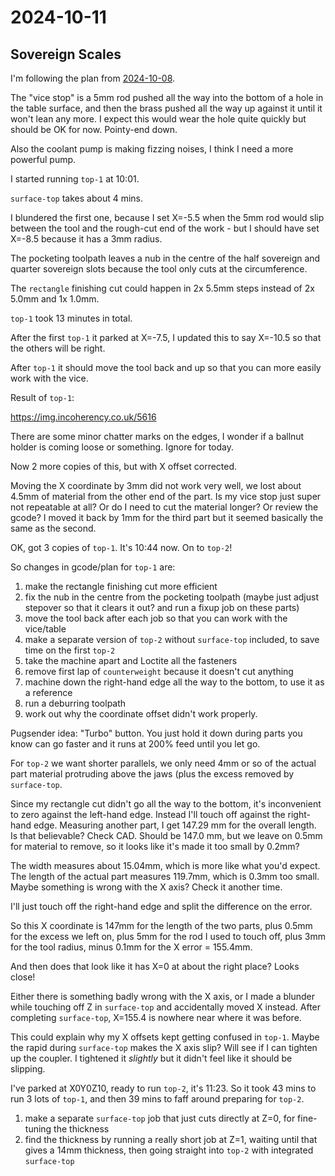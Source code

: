 # 2024-10-11

## Sovereign Scales

I'm following the plan from [2024-10-08](20241008.md).

The "vice stop" is a 5mm rod pushed all the way into the bottom of a hole
in the table surface, and then the brass pushed all the way up against it until
it won't lean any more. I expect this would wear the hole quite quickly but should
be OK for now. Pointy-end down.

Also the coolant pump is making fizzing noises, I think I need a more powerful pump.

I started running `top-1` at 10:01.

`surface-top` takes about 4 mins.

I blundered the first one, because I set X=-5.5 when the 5mm rod would slip between the tool
and the rough-cut end of the work - but I should have set X=-8.5 because it has a 3mm radius.

The pocketing toolpath leaves a nub in the centre of the half sovereign and quarter sovereign slots because the tool only
cuts at the circumference.

The `rectangle` finishing cut could happen in 2x 5.5mm steps instead of 2x 5.0mm and 1x 1.0mm.

`top-1` took 13 minutes in total.

After the first `top-1` it parked at X=-7.5, I updated this to say X=-10.5 so that the others will
be right.

After `top-1` it should move the tool back and up so that you can more easily work with the vice.

Result of `top-1`:

https://img.incoherency.co.uk/5616

There are some minor chatter marks on the edges, I wonder if a ballnut holder is coming loose or something. Ignore for today.

Now 2 more copies of this, but with X offset corrected.

Moving the X coordinate by 3mm did not work very well, we lost about 4.5mm of material from the other end of
the part. Is my vice stop just super not repeatable at all? Or do I need to cut the material longer? Or review
the gcode? I moved it back by 1mm for the third part but it seemed basically the same as the second.

OK, got 3 copies of `top-1`. It's 10:44 now. On to `top-2`!

So changes in gcode/plan for `top-1` are:

1. make the rectangle finishing cut more efficient
2. fix the nub in the centre from the pocketing toolpath (maybe just adjust stepover so that it clears it out? and run a fixup job on these parts)
3. move the tool back after each job so that you can work with the vice/table
4. make a separate version of `top-2` without `surface-top` included, to save time on the first `top-2`
5. take the machine apart and Loctite all the fasteners
6. remove first lap of `counterweight` because it doesn't cut anything
7. machine down the right-hand edge all the way to the bottom, to use it as a reference
8. run a deburring toolpath
9. work out why the coordinate offset didn't work properly.

Pugsender idea: "Turbo" button. You just hold it down during parts you know can go faster and it runs at 200% feed until you let go.

For `top-2` we want shorter parallels, we only need 4mm or so of the actual part material protruding above the jaws (plus the excess
removed by `surface-top`.

Since my rectangle cut didn't go all the way to the bottom, it's inconvenient to zero against the left-hand edge. Instead I'll
touch off against the right-hand edge. Measuring another part, I get 147.29 mm for the overall length. Is that believable? Check CAD.
Should be 147.0 mm, but we leave on 0.5mm for material to remove, so it looks like it's made it too small by 0.2mm?

The width measures about 15.04mm, which is more like what you'd expect.
The length of the actual part measures 119.7mm, which is 0.3mm too small. Maybe something is wrong with the X axis? Check it another time.

I'll just touch off the right-hand edge and split the difference on the error.

So this X coordinate is 147mm for the length of the two parts, plus 0.5mm for the excess we left on, plus 5mm for the rod I used to
touch off, plus 3mm for the tool radius, minus 0.1mm for the X error = 155.4mm.

And then does that look like it has X=0 at about the right place? Looks close!

Either there is something badly wrong with the X axis, or I made a blunder while touching off Z in `surface-top` and accidentally
moved X instead. After completing `surface-top`, X=155.4 is nowhere near where it was before.

This could explain why my X offsets kept getting confused in `top-1`. Maybe the rapid during `surface-top` makes the X axis slip? Will
see if I can tighten up the coupler. I tightened it *slightly* but it didn't feel like it should be slipping.

I've parked at X0Y0Z10, ready to run `top-2`, it's 11:23. So it took 43 mins to run 3 lots of `top-1`, and then 39 mins to faff
around preparing for `top-2`.

1. make a separate `surface-top` job that just cuts directly at Z=0, for fine-tuning the thickness
2. find the thickness by running a really short job at Z=1, waiting until that gives a 14mm thickness, then going straight into `top-2` with integrated `surface-top`
